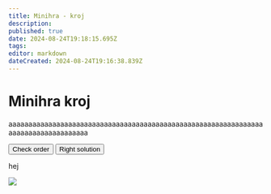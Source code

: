 ```yaml
---
title: Minihra - kroj
description: 
published: true
date: 2024-08-24T19:18:15.695Z
tags: 
editor: markdown
dateCreated: 2024-08-24T19:16:38.839Z
---
```


# Minihra kroj
aaaaaaaaaaaaaaaaaaaaaaaaaaaaaaaaaaaaaaaaaaaaaaaaaaaaaaaaaaaaaaaaaaaaaaaaaaaaaaaaaaaa
<div class='minigame'>
    <div class="button_wrapper">
        <button id="checking-btn">Check order</button>
        <button id="right-pos-btn">Right solution</button>
    </div>
    <p id="result">hej</p>
    <div class="container">
        <img src="outline_rotated.png">
        <p class="card" id="oddil"></p>
        <p class="card" id="wosm"></p>
        <p class="card" id="domovenka_zlin"></p>
        <p class="card" id="cislo_oddilu"></p>
        <p class="card" id="druzina"></p>
        <p class="card" id="listek"></p>
        <p class="card" id="slib"></p>
    </div>
</div>